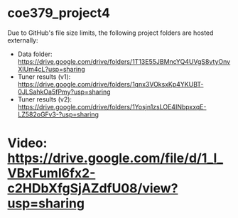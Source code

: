 # coe379_project4

Due to GitHub's file size limits, the following project folders are hosted externally:

- Data folder: https://drive.google.com/drive/folders/1T13E55JBMncYQ4UVgS8vtyOnvXIUm4cL?usp=sharing 
- Tuner results (v1): https://drive.google.com/drive/folders/1qnx3VOksxKp4YKUBT-0JLSahkOa5fPmy?usp=sharing
- Tuner results (v2): https://drive.google.com/drive/folders/1Yosjn1zsLOE4INbpxxqE-LZ582oGFv3-?usp=sharing 

# Video: https://drive.google.com/file/d/1_l_VBxFuml6fx2-c2HDbXfgSjAZdfU08/view?usp=sharing 

